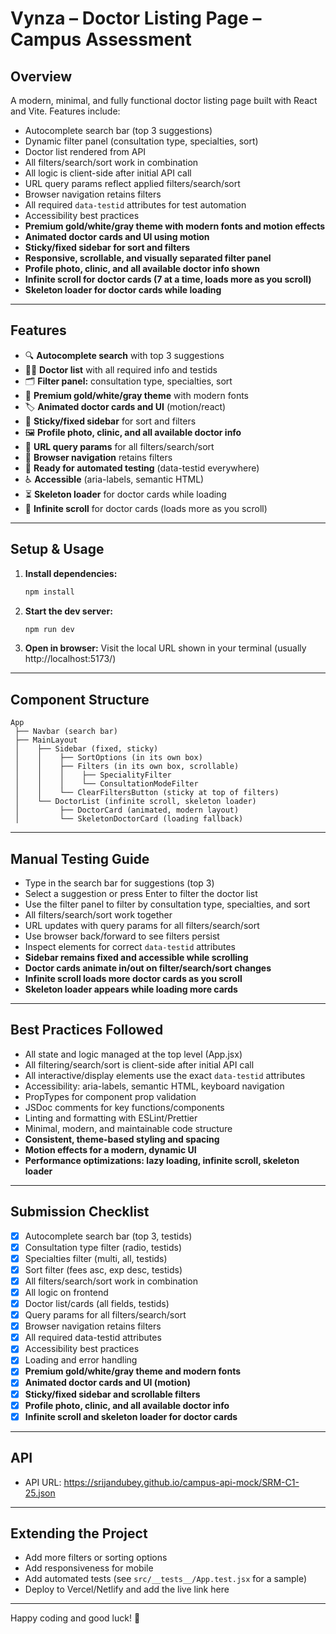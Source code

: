 # Vynza – Doctor Listing Page – Campus Assessment

## Overview
A modern, minimal, and fully functional doctor listing page built with React and Vite. Features include:
- Autocomplete search bar (top 3 suggestions)
- Dynamic filter panel (consultation type, specialties, sort)
- Doctor list rendered from API
- All filters/search/sort work in combination
- All logic is client-side after initial API call
- URL query params reflect applied filters/search/sort
- Browser navigation retains filters
- All required `data-testid` attributes for test automation
- Accessibility best practices
- **Premium gold/white/gray theme with modern fonts and motion effects**
- **Animated doctor cards and UI using motion**
- **Sticky/fixed sidebar for sort and filters**
- **Responsive, scrollable, and visually separated filter panel**
- **Profile photo, clinic, and all available doctor info shown**
- **Infinite scroll for doctor cards (7 at a time, loads more as you scroll)**
- **Skeleton loader for doctor cards while loading**

---

## Features
- 🔍 **Autocomplete search** with top 3 suggestions
- 🧑‍⚕️ **Doctor list** with all required info and testids
- 🗂️ **Filter panel:** consultation type, specialties, sort
- 🎨 **Premium gold/white/gray theme** with modern fonts
- 🏷️ **Animated doctor cards and UI** (motion/react)
- 📌 **Sticky/fixed sidebar** for sort and filters
- 🖼️ **Profile photo, clinic, and all available doctor info**
- 🔗 **URL query params** for all filters/search/sort
- 🔄 **Browser navigation** retains filters
- 🧪 **Ready for automated testing** (data-testid everywhere)
- ♿ **Accessible** (aria-labels, semantic HTML)
- ⏳ **Skeleton loader** for doctor cards while loading
- 🔄 **Infinite scroll** for doctor cards (loads more as you scroll)

---

## Setup & Usage

1. **Install dependencies:**
   ```sh
   npm install
   ```
2. **Start the dev server:**
   ```sh
   npm run dev
   ```
3. **Open in browser:**
   Visit the local URL shown in your terminal (usually http://localhost:5173/)

---

## Component Structure

```
App
 ├── Navbar (search bar)
 ├── MainLayout
 │    ├── Sidebar (fixed, sticky)
 │    │    ├── SortOptions (in its own box)
 │    │    ├── Filters (in its own box, scrollable)
 │    │    │    ├── SpecialityFilter
 │    │    │    └── ConsultationModeFilter
 │    │    └── ClearFiltersButton (sticky at top of filters)
 │    └── DoctorList (infinite scroll, skeleton loader)
 │         ├── DoctorCard (animated, modern layout)
 │         └── SkeletonDoctorCard (loading fallback)
```

---

## Manual Testing Guide
- Type in the search bar for suggestions (top 3)
- Select a suggestion or press Enter to filter the doctor list
- Use the filter panel to filter by consultation type, specialties, and sort
- All filters/search/sort work together
- URL updates with query params for all filters/search/sort
- Use browser back/forward to see filters persist
- Inspect elements for correct `data-testid` attributes
- **Sidebar remains fixed and accessible while scrolling**
- **Doctor cards animate in/out on filter/search/sort changes**
- **Infinite scroll loads more doctor cards as you scroll**
- **Skeleton loader appears while loading more cards**

---

## Best Practices Followed
- All state and logic managed at the top level (App.jsx)
- All filtering/search/sort is client-side after initial API call
- All interactive/display elements use the exact `data-testid` attributes
- Accessibility: aria-labels, semantic HTML, keyboard navigation
- PropTypes for component prop validation
- JSDoc comments for key functions/components
- Linting and formatting with ESLint/Prettier
- Minimal, modern, and maintainable code structure
- **Consistent, theme-based styling and spacing**
- **Motion effects for a modern, dynamic UI**
- **Performance optimizations: lazy loading, infinite scroll, skeleton loader**

---

## Submission Checklist
- [x] Autocomplete search bar (top 3, testids)
- [x] Consultation type filter (radio, testids)
- [x] Specialties filter (multi, all, testids)
- [x] Sort filter (fees asc, exp desc, testids)
- [x] All filters/search/sort work in combination
- [x] All logic on frontend
- [x] Doctor list/cards (all fields, testids)
- [x] Query params for all filters/search/sort
- [x] Browser navigation retains filters
- [x] All required data-testid attributes
- [x] Accessibility best practices
- [x] Loading and error handling
- [x] **Premium gold/white/gray theme and modern fonts**
- [x] **Animated doctor cards and UI (motion)**
- [x] **Sticky/fixed sidebar and scrollable filters**
- [x] **Profile photo, clinic, and all available doctor info**
- [x] **Infinite scroll and skeleton loader for doctor cards**

---

## API
- API URL: https://srijandubey.github.io/campus-api-mock/SRM-C1-25.json

---

## Extending the Project
- Add more filters or sorting options
- Add responsiveness for mobile
- Add automated tests (see `src/__tests__/App.test.jsx` for a sample)
- Deploy to Vercel/Netlify and add the live link here

---

Happy coding and good luck! 🚀
